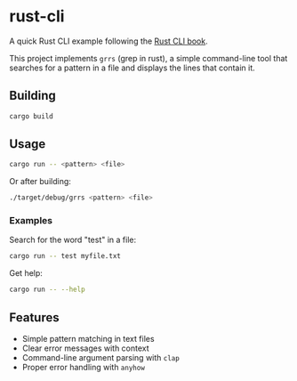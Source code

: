 # rust-cli

A quick Rust CLI example following the [Rust CLI book](https://rust-cli.github.io/book/index.html).

This project implements `grrs` (grep in rust), a simple command-line tool that searches for a pattern in a file and displays the lines that contain it.

## Building

```bash
cargo build
```

## Usage

```bash
cargo run -- <pattern> <file>
```

Or after building:

```bash
./target/debug/grrs <pattern> <file>
```

### Examples

Search for the word "test" in a file:
```bash
cargo run -- test myfile.txt
```

Get help:
```bash
cargo run -- --help
```

## Features

- Simple pattern matching in text files
- Clear error messages with context
- Command-line argument parsing with `clap`
- Proper error handling with `anyhow`
